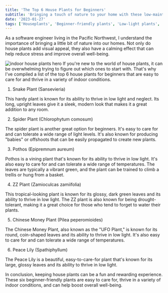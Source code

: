 ```yaml
---
title: 'The Top 6 House Plants for Beginners'
subtitle: 'Bringing a touch of nature to your home with these low-maintenance houseplants'
date: '2023-01-27'
tags: ['Houseplants', 'Beginner-friendly plants', 'Low-light plants', 'Indoor gardening', 'Home decor', 'Stress reduction', 'Easy-care plants', 'Pacific Northwest', 'Snake Plant', 'Spider Plant']
---
```


As a software engineer living in the Pacific Northwest, I understand the importance of bringing a little bit of nature into our homes. Not only do house plants add visual appeal, they also have a calming effect that can help reduce stress and improve overall well-being.

![indoor house plants hero](/images/hero/top-6-house-plants-for-beginners.png)
If you're new to the world of house plants, it can be overwhelming trying to figure out which ones to start with. That's why I've compiled a list of the top 6 house plants for beginners that are easy to care for and thrive in a variety of indoor conditions.

1. Snake Plant (Sansevieria)

This hardy plant is known for its ability to thrive in low light and neglect. Its long, upright leaves give it a sleek, modern look that makes it a great addition to any room.

2. Spider Plant (Chlorophytum comosum)

The spider plant is another great option for beginners. It's easy to care for and can tolerate a wide range of light levels. It's also known for producing "babies" or offshoots that can be easily propagated to create new plants.

3. Pothos (Epipremnum aureum)

Pothos is a vining plant that's known for its ability to thrive in low light. It's also easy to care for and can tolerate a wide range of temperatures. The leaves are typically a vibrant green, and the plant can be trained to climb a trellis or hung from a basket.

4. ZZ Plant (Zamioculcas zamiifolia)

This tropical-looking plant is known for its glossy, dark green leaves and its ability to thrive in low light. The ZZ plant is also known for being drought-tolerant, making it a great choice for those who tend to forget to water their plants.

5. Chinese Money Plant (Pilea peperomioides)

The Chinese Money Plant, also known as the "UFO Plant," is known for its round, coin-shaped leaves and its ability to thrive in low light. It's also easy to care for and can tolerate a wide range of temperatures.

6. Peace Lily (Spathiphyllum)

The Peace Lily is a beautiful, easy-to-care-for plant that's known for its large, glossy leaves and its ability to thrive in low light.

In conclusion, keeping house plants can be a fun and rewarding experience. These six beginner-friendly plants are easy to care for, thrive in a variety of indoor conditions, and can help boost overall well-being.
